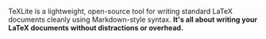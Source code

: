 TeXLite is a lightweight, open-source tool for writing standard LaTeX documents cleanly using Markdown-style syntax. **It's all about writing your LaTeX documents without distractions or overhead.**